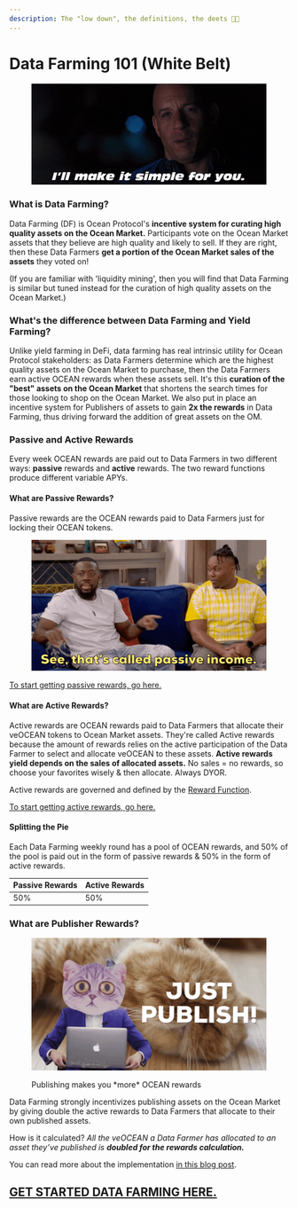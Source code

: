 ```yaml
---
description: The "low down", the definitions, the deets 🧑‍🏫
---
```


# Data Farming 101 (White Belt)

<figure><img src="../.gitbook/assets/the-rock-simple.gif" alt=""><figcaption></figcaption></figure>

### What is Data Farming?

Data Farming (DF) is Ocean Protocol's **incentive system for curating high quality assets on the Ocean Market.** Participants vote on the Ocean Market assets that they believe are high quality and likely to sell. If they are right, then these Data Farmers **get a portion of the Ocean Market sales of the assets** they voted on!

(If you are familiar with 'liquidity mining', then you will find that Data Farming is similar but tuned instead for the curation of high quality assets on the Ocean Market.)

### What's the difference between Data Farming and Yield Farming?

Unlike yield farming in DeFi, data farming has real intrinsic utility for Ocean Protocol stakeholders: as Data Farmers determine which are the highest quality assets on the Ocean Market to purchase, then the Data Farmers earn active OCEAN rewards when these assets sell. It's this **curation of the "best" assets on the Ocean Market** that shortens the search times for those looking to shop on the Ocean Market. We also put in place an incentive system for Publishers of assets to gain **2x the rewards** in Data Farming, thus driving forward the addition of great assets on the OM.

### Passive and Active Rewards

Every week OCEAN rewards are paid out to Data Farmers in two different ways: **passive** rewards and **active** rewards. The two reward functions produce different variable APYs.&#x20;

#### What are Passive Rewards?

Passive rewards are the OCEAN rewards paid to Data Farmers just for locking their OCEAN tokens.&#x20;

<figure><img src="../.gitbook/assets/passive-income.gif" alt=""><figcaption></figcaption></figure>

[To start getting passive rewards, go here.](../user-guides/get-veocean-tokens.md)

#### What are Active Rewards?

Active rewards are OCEAN rewards paid to Data Farmers that allocate their veOCEAN tokens to Ocean Market assets. They're called Active rewards because the amount of rewards relies on the active participation of the Data Farmer to select and allocate veOCEAN to these assets. **Active rewards yield depends on the sales of allocated assets.** No sales = no rewards, so choose your favorites wisely & then allocate. Always DYOR.

Active rewards are governed and defined by the [Reward Function](df-background.md#reward-function).

[To start getting active rewards, go here.](../user-guides/how-to-data-farm.md)

#### Splitting the Pie

Each Data Farming weekly round has a pool of OCEAN rewards, and 50% of the pool is paid out in the form of passive rewards & 50% in the form of active rewards.

| Passive Rewards | Active Rewards |
| --------------- | -------------- |
| 50%             | 50%            |

### What are Publisher Rewards?

<figure><img src="../.gitbook/assets/just-publish.gif" alt=""><figcaption><p>Publishing makes you *more* OCEAN rewards</p></figcaption></figure>

Data Farming strongly incentivizes publishing assets on the Ocean Market by giving double the active rewards to Data Farmers that allocate to their own published assets.

How is it calculated? _All the veOCEAN a Data Farmer has allocated to an asset they’ve published is **doubled for the rewards calculation.**_

You can read more about the implementation [in this blog post](https://blog.oceanprotocol.com/data-farming-publisher-rewards-f2639525e508).

## [GET STARTED DATA FARMING HERE.](https://df.oceandao.org)

